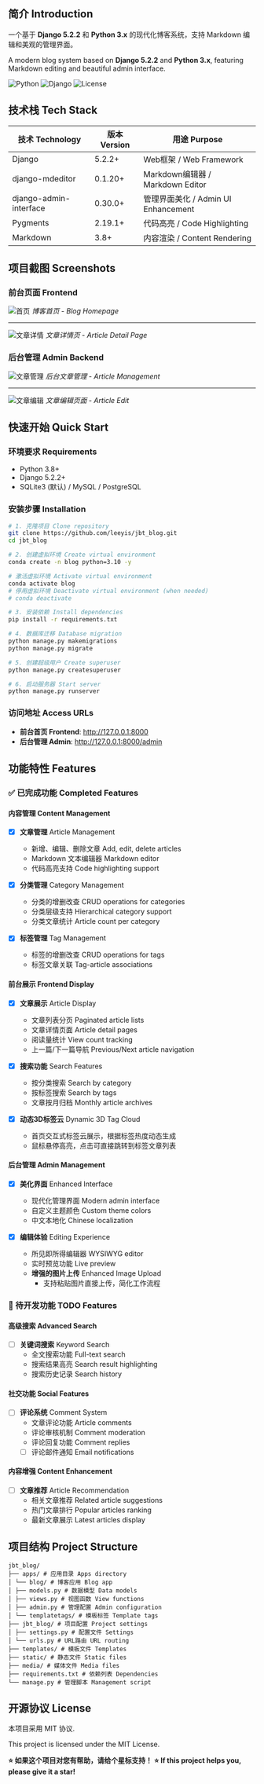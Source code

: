 ## 简介 Introduction

一个基于 **Django 5.2.2** 和 **Python 3.x** 的现代化博客系统，支持 Markdown 编辑和美观的管理界面。

A modern blog system based on **Django 5.2.2** and **Python 3.x**, featuring Markdown editing and beautiful admin interface.

![Python](https://img.shields.io/badge/python-3.8+-blue.svg)
![Django](https://img.shields.io/badge/django-5.2.2+-green.svg)
![License](https://img.shields.io/badge/license-MIT-blue.svg)

## 技术栈 Tech Stack

| 技术 Technology | 版本 Version | 用途 Purpose |
|---|---|---|
| Django | 5.2.2+ | Web框架 / Web Framework |
| django-mdeditor | 0.1.20+ | Markdown编辑器 / Markdown Editor |
| django-admin-interface | 0.30.0+ | 管理界面美化 / Admin UI Enhancement |
| Pygments | 2.19.1+ | 代码高亮 / Code Highlighting |
| Markdown | 3.8+ | 内容渲染 / Content Rendering |

## 项目截图 Screenshots

### 前台页面 Frontend
![首页](screenshot/f1.png)
*博客首页 - Blog Homepage*

---

![文章详情](screenshot/f2.png)
*文章详情页 - Article Detail Page*

### 后台管理 Admin Backend
![文章管理](screenshot/b1.png)
*后台文章管理 - Article Management*

---

![文章编辑](screenshot/b2.png)
*文章编辑页面 - Article Edit*


## 快速开始 Quick Start

### 环境要求 Requirements
- Python 3.8+
- Django 5.2.2+
- SQLite3 (默认) / MySQL / PostgreSQL

### 安装步骤 Installation

```bash
# 1. 克隆项目 Clone repository
git clone https://github.com/leeyis/jbt_blog.git
cd jbt_blog

# 2. 创建虚拟环境 Create virtual environment
conda create -n blog python=3.10 -y

# 激活虚拟环境 Activate virtual environment
conda activate blog
# 停用虚拟环境 Deactivate virtual environment (when needed)
# conda deactivate

# 3. 安装依赖 Install dependencies
pip install -r requirements.txt

# 4. 数据库迁移 Database migration
python manage.py makemigrations
python manage.py migrate

# 5. 创建超级用户 Create superuser
python manage.py createsuperuser

# 6. 启动服务器 Start server
python manage.py runserver
```

### 访问地址 Access URLs

- **前台首页 Frontend**: http://127.0.0.1:8000
- **后台管理 Admin**: http://127.0.0.1:8000/admin

## 功能特性 Features

### ✅ 已完成功能 Completed Features

#### 内容管理 Content Management
- [x] **文章管理** Article Management
  - 新增、编辑、删除文章 Add, edit, delete articles
  - Markdown 文本编辑器 Markdown editor
  - 代码高亮支持 Code highlighting support

- [x] **分类管理** Category Management  
  - 分类的增删改查 CRUD operations for categories
  - 分类层级支持 Hierarchical category support
  - 分类文章统计 Article count per category

- [x] **标签管理** Tag Management
  - 标签的增删改查 CRUD operations for tags  
  - 标签文章关联 Tag-article associations

#### 前台展示 Frontend Display
- [x] **文章展示** Article Display
  - 文章列表分页 Paginated article lists
  - 文章详情页面 Article detail pages
  - 阅读量统计 View count tracking
  - 上一篇/下一篇导航 Previous/Next article navigation

- [x] **搜索功能** Search Features
  - 按分类搜索 Search by category
  - 按标签搜索 Search by tags
  - 文章按月归档 Monthly article archives
- [x] **动态3D标签云** Dynamic 3D Tag Cloud
  - 首页交互式标签云展示，根据标签热度动态生成
  - 鼠标悬停高亮，点击可直接跳转到标签文章列表

#### 后台管理 Admin Management
- [x] **美化界面** Enhanced Interface
  - 现代化管理界面 Modern admin interface
  - 自定义主题颜色 Custom theme colors
  - 中文本地化 Chinese localization

- [x] **编辑体验** Editing Experience
  - 所见即所得编辑器 WYSIWYG editor
  - 实时预览功能 Live preview
  - **增强的图片上传** Enhanced Image Upload
    - 支持粘贴图片直接上传，简化工作流程

### 🚧 待开发功能 TODO Features

#### 高级搜索 Advanced Search
- [ ] **关键词搜索** Keyword Search
  - 全文搜索功能 Full-text search
  - 搜索结果高亮 Search result highlighting
  - 搜索历史记录 Search history

#### 社交功能 Social Features  
- [ ] **评论系统** Comment System
  - 文章评论功能 Article comments
  - 评论审核机制 Comment moderation
  - 评论回复功能 Comment replies
  - [ ] 评论邮件通知 Email notifications

#### 内容增强 Content Enhancement
- [ ] **文章推荐** Article Recommendation
  - 相关文章推荐 Related article suggestions
  - 热门文章排行 Popular articles ranking
  - 最新文章展示 Latest articles display

## 项目结构 Project Structure
```
jbt_blog/
├── apps/ # 应用目录 Apps directory
│ └── blog/ # 博客应用 Blog app
│ ├── models.py # 数据模型 Data models
│ ├── views.py # 视图函数 View functions
│ ├── admin.py # 管理配置 Admin configuration
│ └── templatetags/ # 模板标签 Template tags
├── jbt_blog/ # 项目配置 Project settings
│ ├── settings.py # 配置文件 Settings
│ └── urls.py # URL路由 URL routing
├── templates/ # 模板文件 Templates
├── static/ # 静态文件 Static files
├── media/ # 媒体文件 Media files
├── requirements.txt # 依赖列表 Dependencies
└── manage.py # 管理脚本 Management script
```

## 开源协议 License

本项目采用 MIT 协议.

This project is licensed under the MIT License.

**⭐ 如果这个项目对您有帮助，请给个星标支持！**
**⭐ If this project helps you, please give it a star!**